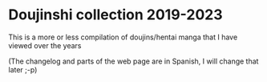 # Doujinshi collection 2019-2023
This is a more or less compilation of doujins/hentai manga that I have viewed over the years

(The changelog and parts of the web page are in Spanish, I will change that later ;-p) 
